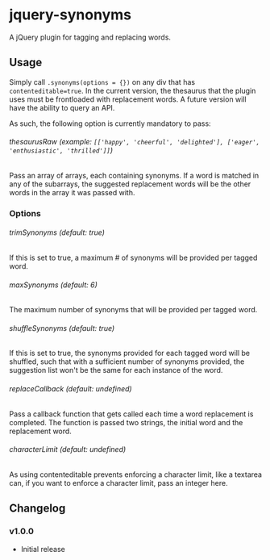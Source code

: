 # jquery-synonyms
A jQuery plugin for tagging and replacing words.

## Usage
Simply call `.synonyms(options = {})` on any div that has `contenteditable=true`.
In the current version, the thesaurus that the plugin uses must be frontloaded with replacement words.  A future version will have the ability to query an API.

As such, the following option is currently mandatory to pass:
###### thesaurusRaw (example: `[['happy', 'cheerful', 'delighted'], ['eager', 'enthusiastic', 'thrilled']]`)
Pass an array of arrays, each containing synonyms.  If a word is matched in any of the subarrays, the suggested replacement words will be the other words in the array it was passed with.


### Options

###### trimSynonyms (default: true)
If this is set to true, a maximum # of synonyms will be provided per tagged word.
###### maxSynonyms (default: 6)
The maximum number of synonyms that will be provided per tagged word.
###### shuffleSynonyms (default: true)
If this is set to true, the synonyms provided for each tagged word will be shuffled, such that with a sufficient number of synonyms provided, the suggestion list won't be the same for each instance of the word.
###### replaceCallback (default: undefined)
Pass a callback function that gets called each time a word replacement is completed.  The function is passed two strings, the initial word and the replacement word.
###### characterLimit (default: undefined)
As using contenteditable prevents enforcing a character limit, like a textarea can, if you want to enforce a character limit, pass an integer here.

## Changelog

### v1.0.0
* Initial release
